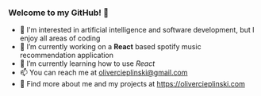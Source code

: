 ### Welcome to my GitHub! 👋

- 👀 I'm interested in artificial intelligence and software development, but I enjoy all areas of coding
- 🔭 I’m currently working on a **React** based spotify music recommendation application
- 🌱 I’m currently learning how to use _React_
- 📫 You can reach me at olivercieplinski@gmail.com
- 🎈 Find more about me and my projects at https://olivercieplinski.com

